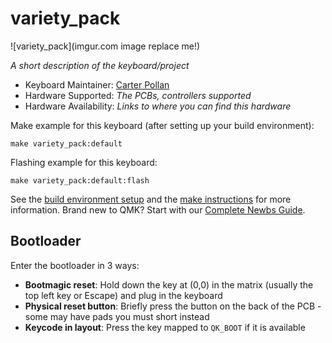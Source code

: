 # variety_pack

![variety_pack](imgur.com image replace me!)

*A short description of the keyboard/project*

* Keyboard Maintainer: [Carter Pollan](https://github.com/Virginia2244)
* Hardware Supported: *The PCBs, controllers supported*
* Hardware Availability: *Links to where you can find this hardware*

Make example for this keyboard (after setting up your build environment):

    make variety_pack:default

Flashing example for this keyboard:

    make variety_pack:default:flash

See the [build environment setup](https://docs.qmk.fm/#/getting_started_build_tools) and the [make instructions](https://docs.qmk.fm/#/getting_started_make_guide) for more information. Brand new to QMK? Start with our [Complete Newbs Guide](https://docs.qmk.fm/#/newbs).

## Bootloader

Enter the bootloader in 3 ways:

* **Bootmagic reset**: Hold down the key at (0,0) in the matrix (usually the top left key or Escape) and plug in the keyboard
* **Physical reset button**: Briefly press the button on the back of the PCB - some may have pads you must short instead
* **Keycode in layout**: Press the key mapped to `QK_BOOT` if it is available
